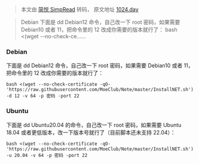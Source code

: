 > 本文由 [简悦 SimpRead](http://ksria.com/simpread/) 转码， 原文地址 [1024.day](https://1024.day/d/2846)

> Debian 下面是 dd Debian12 命令，自己改一下 root 密码，如果需要 Debian10 或者 11，把命令里的 12 改成你需要的版本就行了： bash <(wget --no-check-ce......

### Debian

下面是 dd Debian12 命令，自己改一下 root 密码，如果需要 Debian10 或者 11，把命令里的 12 改成你需要的版本就行了：

```
bash <(wget --no-check-certificate -qO- 'https://raw.githubusercontent.com/MoeClub/Note/master/InstallNET.sh') -d 12 -v 64 -p 密码 -port 22
```

### Ubuntu

下面是 dd Ubuntu20.04 的命令，自己改一下 root 密码，如果需要 Ubuntu 18.04 或者更低版本，改一下版本号就行了（目前脚本还未支持 22.04）：

```
bash <(wget --no-check-certificate -qO- 'https://raw.githubusercontent.com/MoeClub/Note/master/InstallNET.sh') -u 20.04 -v 64 -p 密码 -port 22
```